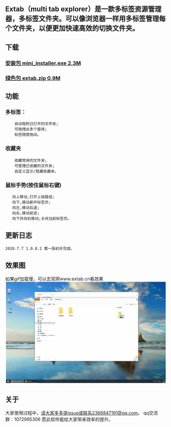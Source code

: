  ## Extab（multi tab explorer）是一款多标签资源管理器，多标签文件夹。可以像浏览器一样用多标签管理每个文件夹，以便更加快速高效的切换文件夹。
 
 ## 下载
   ### [安装包 mini_installer.exe 2.3M](https://github.com/lily-debug/extab/releases/download/1.0.0.3/mini_installer.exe)    
   ### [绿色包 extab.zip 0.9M](https://github.com/lily-debug/extab/releases/download/1.0.0.3/extab.zip)
   
   
 ## 功能 
   ### 多标签：
        自动吸附已打开的文件夹;
        可拖拽出多个窗体;
        标签随意拖动。
   ### 收藏夹
        收藏常用的文件夹;
        可管理已收藏的文件夹;
        自定义显示/隐藏收藏夹。
   ### 鼠标手势(按住鼠标右键)
       向上移动,打开上级路径; 
       向下,移动新开标签页;
       向左,移动后退;
       向右,移动前进;
       向下并向右移动;关闭当前标签页。
       
 ## 更新日志
    2020.7.7 1.0.0.2 第一版初步完成。
    
    
 ## 效果图
 如果gif加载慢，可以去官网www.extab.cn看效果
 ![image](https://github.com/lily-debug/extab/raw/master/GIF%202020-6-20%209-56-03.gif)
 ## 关于
   大家使用过程中，请大家多多提issue或联系2366847191@qq.com。
   qq交流群：1072995306
   愿此软件能给大家带来效率的提升。
   
